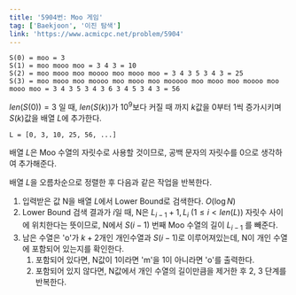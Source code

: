 ```yaml
---
title: '5904번: Moo 게임'
tag: ['Baekjoon', '이진 탐색']
link: 'https://www.acmicpc.net/problem/5904'
---
```


```
S(0) = moo = 3
S(1) = moo mooo moo = 3 4 3 = 10
S(2) = moo mooo moo moooo moo mooo moo = 3 4 3 5 3 4 3 = 25
S(3) = moo mooo moo moooo moo mooo moo mooooo moo mooo moo moooo moo mooo moo = 3 4 3 5 3 4 3 6 3 4 5 3 4 3 = 56
```

$len(S(0)) = 3$ 일 때, $len(S(k))$가 $10^9$보다 커질 때 까지 $k$값을 0부터 1씩 증가시키며 $S(k)$값을 배열 $L$에 추가한다.

```text
L = [0, 3, 10, 25, 56, ...]
```

배열 $L$은 Moo 수열의 자릿수로 사용할 것이므로, 공백 문자의 자릿수를 0으로 생각하여 추가해준다.


배열 $L$을 오름차순으로 정렬한 후 다음과 같은 작업을 반복한다.

1. 입력받은 값 N을 배열 $L$에서 Lower Bound로 검색한다. $O(\log N)$
2. Lower Bound 검색 결과가 $i$일 때, N은 $L_{i-1} + 1, L_i$ $(1 \leq i < len(L))$ 자릿수 사이에 위치한다는 뜻이므로, N에서 $S(i-1)$ 번째 Moo 수열의 길이 $L_{i-1}$ 를 빼준다.
3. 남은 수열은 'o'가 $k+2$개인 개인수열과 $S(i-1)$로 이루어져있는데, N이 개인 수열에 포함되어 있는지를 확인한다.
    1. 포함되어 있다면, N값이 1이라면 'm'을 1이 아니라면 'o'를 출력한다.
    2. 포함되어 있지 않다면, N값에서 개인 수열의 길이만큼을 제거한 후 2, 3 단계를 반복한다.
